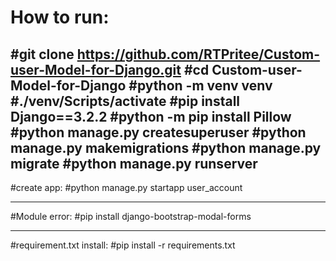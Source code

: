 # How to run:
#git clone https://github.com/RTPritee/Custom-user-Model-for-Django.git
#cd Custom-user-Model-for-Django
#python -m venv venv
#./venv/Scripts/activate
#pip install Django==3.2.2
#python -m pip install Pillow
#python manage.py createsuperuser
#python manage.py makemigrations
#python manage.py migrate
#python manage.py runserver
-------------------------
#create app:
#python manage.py startapp user_account

-------------------------
#Module error:
#pip install django-bootstrap-modal-forms

-------------------------

#requirement.txt install:
#pip install -r requirements.txt 

